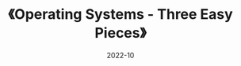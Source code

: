 ---
title: 《Operating Systems - Three Easy Pieces》
page: readings
score: 3.8
comment: 英文版很好读，只是有些内容讲的太浅了，只有一个大概的 sense，仅适合入门
date: 2022-10
douban: https://book.douban.com/subject/34994608/
tags: 
- 计算机
---